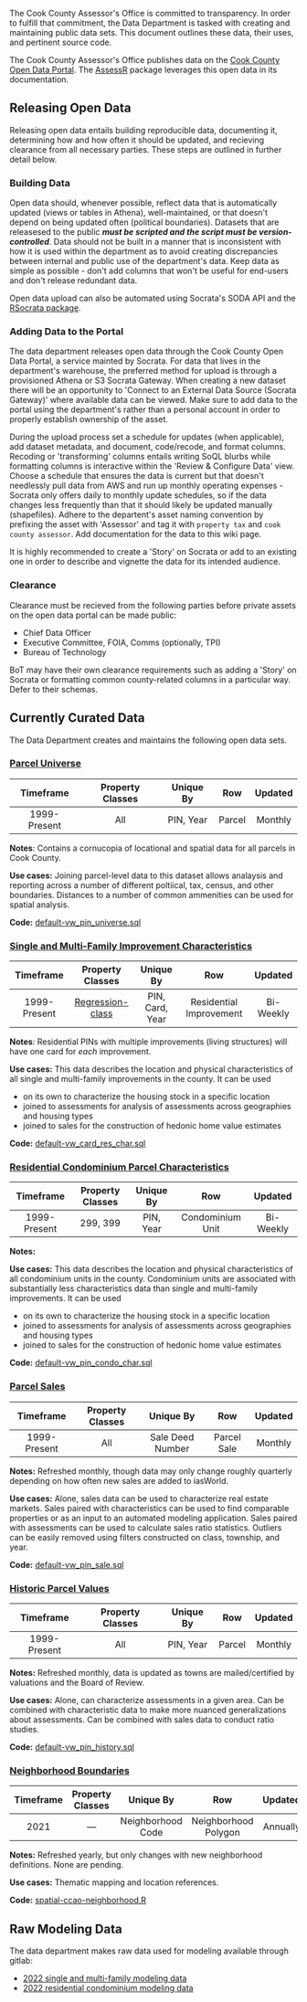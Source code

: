 The Cook County Assessor's Office is committed to transparency. In order to fulfill that commitment, the Data Department is tasked with creating and maintaining public data sets. This document outlines these data, their uses, and pertinent source code. 

The Cook County Assessor's Office publishes data on the [Cook County Open Data Portal](https://datacatalog.cookcountyil.gov/browse?tags=cook+county+assessor). The [AssessR](https://ccao-data-science---modeling.gitlab.io/packages/assessr/articles/example-ratio-study.html) package leverages this open data in its documentation.

## Releasing Open Data

Releasing open data entails building reproducible data, documenting it, determining how and how often it should be updated, and recieving clearance from all necessary parties. These steps are outlined in further detail below.

### Building Data

Open data should, whenever possible, reflect data that is automatically updated (views or tables in Athena), well-maintained, or that doesn't depend on being updated often (political boundaries).  Datasets that are releasesed to the public ***must be scripted and the script must be version-controlled***. Data should not be built in a manner that is inconsistent with how it is used within the department as to avoid creating discrepancies between internal and public use of the department's data. Keep data as simple as possible - don't add columns that won't be useful for end-users and don't release redundant data.

Open data upload can also be automated using Socrata's SODA API and the [RSocrata package](https://github.com/Chicago/RSocrata).

### Adding Data to the Portal

The data department releases open data through the Cook County Open Data Portal, a service mainted by Socrata.  For data that lives in the department's warehouse, the preferred method for upload is through a provisioned Athena or S3 Socrata Gateway.  When creating a new dataset there will be an opportunity to 'Connect to an External Data Source (Socrata Gateway)' where available data can be viewed. Make sure to add data to the portal using the department's rather than a personal account in order to properly establish ownership of the asset.

During the upload process set a schedule for updates (when applicable), add dataset metadata, and document, code/recode, and format columns.  Recoding or 'transforming' columns entails writing SoQL blurbs while formatting columns is interactive within the 'Review & Configure Data' view. Choose a schedule that ensures the data is current but that doesn't needlessly pull data from AWS and run up monthly operating expenses - Socrata only offers daily to monthly update schedules, so if the data changes less frequently than that it should likely be updated manually (shapefiles). Adhere to the departent's asset naming convention by prefixing the asset with 'Assessor' and tag it with `property tax` and `cook county assessor`.  Add documentation for the data to this wiki page.

It is highly recommended to create a 'Story' on Socrata or add to an existing one in order to describe and vignette the data for its intended audience.

### Clearance

Clearance must be recieved from the following parties before private assets on the open data portal can be made public:

- Chief Data Officer
- Executive Committee, FOIA, Comms (optionally, TPI)
- Bureau of Technology

BoT may have their own clearance requirements such as adding a 'Story' on Socrata or formatting common county-related columns in a particular way. Defer to their schemas.

## Currently Curated Data 

The Data Department creates and maintains the following open data sets.

### [Parcel Universe](https://datacatalog.cookcountyil.gov/Property-Taxation/Assessor-Parcel-Universe/tx2p-k2g9)

| Timeframe    | Property Classes | Unique By | Row    | Updated |
| :---:        | :---:            | :---:     | :---:  | :---:   |
| 1999-Present | All              | PIN, Year | Parcel | Monthly |

**Notes**: Contains a cornucopia of locational and spatial data for all parcels in Cook County.

**Use cases:** Joining parcel-level data to this dataset allows analaysis and reporting across a number of different poltiical, tax, census, and other boundaries. Distances to a number of common ammenities can be used for spatial analysis.

**Code:** [default-vw_pin_universe.sql](https://gitlab.com/ccao-data-science---modeling/data-architecture/-/blob/master/aws-athena/views/default-vw_pin_universe.sql)

### [Single and Multi-Family Improvement Characteristics](https://datacatalog.cookcountyil.gov/Property-Taxation/Assessor-Single-and-Multi-Family-Improvement-Chara/x54s-btds)

| Timeframe    | Property Classes | Unique By | Row                         | Updated   |
| :---:        | :---:            | :---:     | :---:                       | :---:     |
| 1999-Present | [Regression-class](https://gitlab.com/ccao-data-science---modeling/models/ccao_res_avm#data-used)         | PIN, Card, Year | Residential Improvement | Bi-Weekly |

**Notes**: Residential PINs with multiple improvements (living structures) will have one card for _each_ improvement.

**Use cases:** This data describes the location and physical characteristics of all single and multi-family improvements in the county. It can be used

- on its own to characterize the housing stock in a specific location
- joined to assessments for analysis of assessments across geographies and housing types
- joined to sales for the construction of hedonic home value estimates

**Code:** [default-vw_card_res_char.sql](https://gitlab.com/ccao-data-science---modeling/data-architecture/-/blob/master/aws-athena/views/default-vw_card_res_char.sql)

### [Residential Condominium Parcel Characteristics](https://datacatalog.cookcountyil.gov/Property-Taxation/Assessor-Residential-Condominium-Parcel-Characteri/3r7i-mrz4)

| Timeframe    | Property Classes | Unique By | Row              | Updated  |
| :---:        | :---:            | :---:     | :---:            | :---:    |
| 1999-Present | 299, 399         | PIN, Year | Condominium Unit | Bi-Weekly |

**Notes:**

**Use cases:** This data describes the location and physical characteristics of all condominium units in the county. Condominium units are associated with substantially less characteristics data than single and multi-family improvements. It can be used

- on its own to characterize the housing stock in a specific location
- joined to assessments for analysis of assessments across geographies and housing types
- joined to sales for the construction of hedonic home value estimates

**Code:** [default-vw_pin_condo_char.sql](https://gitlab.com/ccao-data-science---modeling/data-architecture/-/blob/master/aws-athena/views/default-vw_pin_condo_char.sql)

### [Parcel Sales](https://datacatalog.cookcountyil.gov/Property-Taxation/Assessor-Parcel-Sales/wvhk-k5uv)

| Timeframe    | Property Classes | Unique By        | Row         | Updated |
| :---:        | :---:            | :---:            | :---:       | :---:   |
| 1999-Present | All              | Sale Deed Number | Parcel Sale | Monthly |

**Notes:** Refreshed monthly, though data may only change roughly quarterly depending on how often new sales are added to iasWorld. 

**Use cases:** Alone, sales data can be used to characterize real estate markets. Sales paired with characteristics can be used to find comparable properties or as an input to an automated modeling application. Sales paired with assessments can be used to calculate sales ratio statistics. Outliers can be easily removed using filters constructed on class, township, and year.

**Code:** [default-vw_pin_sale.sql](https://gitlab.com/ccao-data-science---modeling/data-architecture/-/blob/master/aws-athena/views/default-vw_pin_sale.sql)

### [Historic Parcel Values](https://datacatalog.cookcountyil.gov/Property-Taxation/Assessor-Historic-Parcel-Values/uzyt-m557)

| Timeframe    | Property Classes | Unique By | Row    | Updated |
| :---:        | :---:            | :---:     | :---:  | :---:   |
| 1999-Present | All              | PIN, Year | Parcel | Monthly |

**Notes:** Refreshed monthly, data is updated as towns are mailed/certified by valuations and the Board of Review. 

**Use cases:** Alone, can characterize assessments in a given area. Can be combined with characteristic data to make more nuanced generalizations about assessments. Can be combined with sales data to conduct ratio studies. 

**Code:** [default-vw_pin_history.sql](https://gitlab.com/ccao-data-science---modeling/data-architecture/-/blob/master/aws-athena/views/default-vw_pin_history.sql)

### [Neighborhood Boundaries](https://datacatalog.cookcountyil.gov/Property-Taxation/Assessor-Neighborhood-Boundaries/pcdw-pxtg)

| Timeframe | Property Classes | Unique By        | Row                  | Updated  |
| :---:     | :---:            | :---:            | :---:                | :---:    |
| 2021      | —                | Neighborhood Code | Neighborhood Polygon | Annually |

**Notes:** Refreshed yearly, but only changes with new neighborhood definitions. None are pending.

**Use cases:** Thematic mapping and location references. 

**Code:** [spatial-ccao-neighborhood.R](https://gitlab.com/ccao-data-science---modeling/data-architecture/-/blob/master/aws-s3/scripts-ccao-data-warehouse-us-east-1/spatial-ccao-neighborhood.R) 

## Raw Modeling Data

The data department makes raw data used for modeling available through gitlab:

 - [2022 single and multi-family modeling data](https://gitlab.com/ccao-data-science---modeling/models/ccao_res_avm/-/tree/2022-assessment-year/input)
 - [2022 residential condominium modeling data](https://gitlab.com/ccao-data-science---modeling/models/ccao_condo_avm/-/tree/2021-assessment-year/input)
